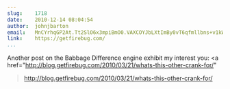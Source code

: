 ```yaml
---
slug:    1718
date:    2010-12-14 08:04:54
author:  johnjbarton
email:   MnCYrhqGP2At.Tt2SlO6x3mpiBmO0.VAXCOYJbLXtImBy0vT6qfmllbns+v1kW3AIr
link:    https://getfirebug.com/
...
```


Another post on the Babbage Difference engine exhibit my interest you:
<a
href="http://blog.getfirebug.com/2010/03/21/whats-this-other-crank-for/"
>http://blog.getfirebug.com/2010/03/21/whats-this-other-crank-for/</a>
